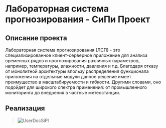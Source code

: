 # Лабораторная система прогнозирования - СиПи Проект
## Описание проекта
   Лабораторная система прогнозирования (ЛСП) - это специализированное клиент-серверное приложение для анализа временных рядов и прогнозирования различных параметров, например, температуры, влажности, давления и т.д. Благодаря отказу от монолитной архитектуры впользу распределения функционала приложения на отдельные модули данное решение имеет преимущество в масштабируемости и гибкости. Другими словами, оно подойдет для широкого спектра применения: от промышленного мониторинга до внедрения в частные метеостанции.
## Реализация
> ![UserDocSiPI](https://private-user-images.githubusercontent.com/121139974/324762514-46ebb371-f756-4007-9e9d-65a62dad675c.jpg?jwt=eyJhbGciOiJIUzI1NiIsInR5cCI6IkpXVCJ9.eyJpc3MiOiJnaXRodWIuY29tIiwiYXVkIjoicmF3LmdpdGh1YnVzZXJjb250ZW50LmNvbSIsImtleSI6ImtleTUiLCJleHAiOjE3MTM4NjI4NTYsIm5iZiI6MTcxMzg2MjU1NiwicGF0aCI6Ii8xMjExMzk5NzQvMzI0NzYyNTE0LTQ2ZWJiMzcxLWY3NTYtNDAwNy05ZTlkLTY1YTYyZGFkNjc1Yy5qcGc_WC1BbXotQWxnb3JpdGhtPUFXUzQtSE1BQy1TSEEyNTYmWC1BbXotQ3JlZGVudGlhbD1BS0lBVkNPRFlMU0E1M1BRSzRaQSUyRjIwMjQwNDIzJTJGdXMtZWFzdC0xJTJGczMlMkZhd3M0X3JlcXVlc3QmWC1BbXotRGF0ZT0yMDI0MDQyM1QwODU1NTZaJlgtQW16LUV4cGlyZXM9MzAwJlgtQW16LVNpZ25hdHVyZT1mYWVmMGIyOGU2YzllODYxOTcyYzU5MTc4ZGM3NWE3Njg4NzZhMzRlMTRlMzAwNDQ5YmE3YTcxMThhZjY3OTQ3JlgtQW16LVNpZ25lZEhlYWRlcnM9aG9zdCZhY3Rvcl9pZD0wJmtleV9pZD0wJnJlcG9faWQ9MCJ9.Wqijx1xM7C3fhLcxlAmryUPoP7rDZMf3VC5gDR8TQwo)


   

